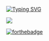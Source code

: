 
[![Typing SVG](https://readme-typing-svg.demolab.com?font=Fira+Code&weight=100&pause=500&color=F71664&multiline=true&width=435&lines=Hello+Gorgeous+%E2%99%A5;A+girl+with+magical+powers+;who+can+hack+your+day+)](https://git.io/typing-svg)

![](https://komarev.com/ghpvc/?username=ASMAAGT)      

[![forthebadge](https://forthebadge.com/images/badges/built-with-love.svg)](https://forthebadge.com)      


<!--
**ASMAAGT/ASMAAGT** is a ✨ _special_ ✨ repository because its `README.md` (this file) appears on your GitHub profile.

Here are some ideas to get you started:

- 🔭 I’m currently working on ...
- 🌱 I’m currently learning ...
- 👯 I’m looking to collaborate on ...
- 🤔 I’m looking for help with ...
- 💬 Ask me about ...
- 📫 How to reach me: ...
- 😄 Pronouns: ...
- ⚡ Fun fact: ...
-->
